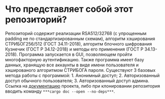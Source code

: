# Что представляет собой этот репозиторий?
Репозиторий содержит реализации RSA512/32768 (с упрощенным padding не по стандартизированным схемам), алгоритм хэширования СТРИБОГ256/512 (ГОСТ 34.11-2018), алгоритм блочного шифрования Кузнечик (ГОСТ Р 34.12-2018) и методы его применения (ГОСТ Р 34.13-2018).
Программа запускается в GUI, позволяющем пройти многофакторную аутентификацию. Также программа имеет базу данных, хранящую все аккаунты в виде имени пользователя
и хэшированого алгоритмом СТРИБОГА пароля. 
  Существуют 3 базовых метода работы с программой:
    1. Анонимный доступ;
    2. Авторизованный доступ обычного пользователя;
    3. Авторизованный доступ админа.
Ссылка на [документацию](https://dickhat.github.io/CyberSecurity/) проекта, либо при клонировании репозитория вводить команду ```***cargo doc --open --no-deps***```.
